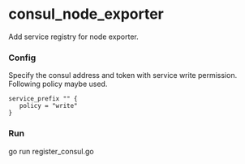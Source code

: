 # consul_node_exporter
Add service registry for node exporter.

### Config
Specify the consul address and token with service write permission. Following policy maybe used.
```
service_prefix "" {
   policy = "write"
}
```
### Run
go run register_consul.go
